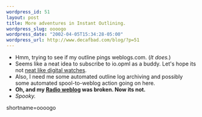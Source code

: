 ```yaml
--- 
wordpress_id: 51
layout: post
title: More adventures in Instant Outlining.
wordpress_slug: oooogo
wordpress_date: "2002-04-05T15:34:28-05:00"
wordpress_url: http://www.decafbad.com/blog/?p=51
---
```

<ul>
   <li>Hmm, trying to see if my outline pings weblogs.com. (<i>It does.</i>)</li>
   <li>Seems like a neat idea to subscribe to io.opml as a buddy.  Let's hope its not <a href="http://www.decafbad.com/twiki/bin/view/Main/NeatLikeDigitalWatches">neat like digital watches</a>.</li>
   <li>Also, I need me some automated outline log archiving and possibly some automated spool-to-weblog action going on here.</li>
   <li><b>Oh, and my <a href="http://www.decafbad.com/deus_x/radio">Radio weblog</a> was broken.  Now its not.</b></li>
   <li><i>Spooky.</i></li>
   </ul>
<!--more-->
shortname=oooogo
